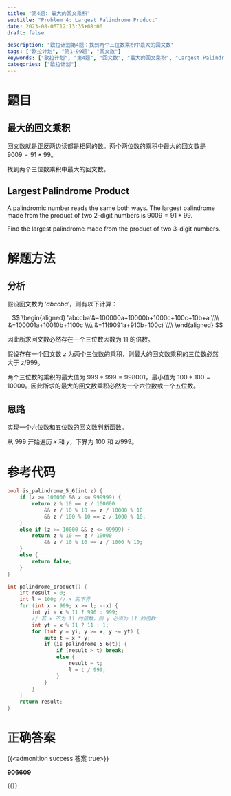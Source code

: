 ```yaml
---
title: "第4题: 最大的回文乘积"
subtitle: "Problem 4: Largest Palindrome Product"
date: 2023-08-06T12:13:35+08:00
draft: false

description: "欧拉计划第4题：找到两个三位数乘积中最大的回文数"
tags: ["欧拉计划", "第1-99题", "回文数"]
keywords: ["欧拉计划", "第4题", "回文数", "最大的回文乘积", "Largest Palindrome Product"]
categories: ["欧拉计划"]
---
```

# 题目

## 最大的回文乘积

回文数就是正反两边读都是相同的数。两个两位数的乘积中最大的回文数是 $9009=91*99$。

找到两个三位数乘积中最大的回文数。

## Largest Palindrome Product

A palindromic number reads the same both ways. The largest palindrome made from the product of two $2$-digit numbers is $9009=91*99$.

Find the largest palindrome made from the product of two $3$-digit numbers.

# 解题方法

## 分析

假设回文数为 $'abccba'$，则有以下计算：

$$
\begin{aligned}
'abccba'&=100000a+10000b+1000c+100c+10b+a \\\\
&=100001a+10010b+1100c \\\\
&=11(9091a+910b+100c) \\\\
\end{aligned}
$$

因此所求回文数必然存在一个三位数因数为 $11$ 的倍数。

假设存在一个回文数 $z$ 为两个三位数的乘积，则最大的回文数乘积的三位数必然大于 $z/999$。

两个三位数的乘积的最大值为 $999*999=998001$，最小值为 $100*100=10000$。因此所求的最大的回文数乘积必然为一个六位数或一个五位数。

## 思路

实现一个六位数和五位数的回文数判断函数。

从 $999$ 开始遍历 $x$ 和 $y$，下界为 $100$ 和 $z/999$。

# 参考代码

```cpp
bool is_palindrome_5_6(int z) {
    if (z >= 100000 && z <= 999999) {
        return z % 10 == z / 100000 
            && z / 10 % 10 == z / 10000 % 10 
            && z / 100 % 10 == z / 1000 % 10;
    }
    else if (z >= 10000 && z <= 99999) {
        return z % 10 == z / 10000 
            && z / 10 % 10 == z / 1000 % 10;
    }
    else {
        return false;
    }
}

int palindrome_product() {
    int result = 0;
    int l = 100; // x 的下界
    for (int x = 999; x >= l; --x) {
        int yi = x % 11 ? 990 : 999;
        // 若 x 不为 11 的倍数，则 y 必须为 11 的倍数
        int yt = x % 11 ? 11 : 1; 
        for (int y = yi; y >= x; y -= yt) {
            auto t = x * y;
            if (is_palindrome_5_6(t)) {
                if (result > t) break;
                else {
                    result = t;
                    l = t / 999;
                }
            }
        }
    }
    return result;
}
```


<div class="hide">

# 正确答案

{{<admonition success 答案 true>}}

**906609**

{{</admonition >}}

</div>